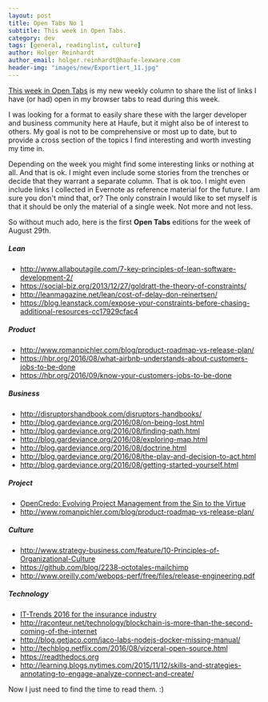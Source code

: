 ```yaml
---
layout: post
title: Open Tabs No 1
subtitle: This week in Open Tabs.
category: dev
tags: [general, readinglist, culture]
author: Holger Reinhardt
author_email: holger.reinhardt@haufe-lexware.com 
header-img: "images/new/Exportiert_11.jpg"
---
```


[This week in Open Tabs](http://dev.haufe.com/meta/category/opinion/) is my new weekly column to share the list of links I have (or had) open in my browser tabs to read during this week. 

I was looking for a format to easily share these with the larger developer and business community here at Haufe, but it might also be of interest to others. My goal is not to be comprehensive or most up to date, but to provide a cross section of the topics I find interesting and worth investing my time in.

Depending on the week you might find some interesting links or nothing at all. And that is ok. I might even include some stories from the trenches or decide that they warrant a separate column. That is ok too. I might even include links I collected in Evernote as reference material for the future. I am sure you don't mind that, or? The only constrain I would like to set myself is that it should be only the material of a single week. Not more and not less. 

So without much ado, here is the first **Open Tabs** editions for the week of August 29th.

##### Lean
* <http://www.allaboutagile.com/7-key-principles-of-lean-software-development-2/>
* <https://social-biz.org/2013/12/27/goldratt-the-theory-of-constraints/>
* <http://leanmagazine.net/lean/cost-of-delay-don-reinertsen/>
* <https://blog.leanstack.com/expose-your-constraints-before-chasing-additional-resources-cc17929cfac4>

##### Product 
* <http://www.romanpichler.com/blog/product-roadmap-vs-release-plan/>
* <https://hbr.org/2016/08/what-airbnb-understands-about-customers-jobs-to-be-done>
* <https://hbr.org/2016/09/know-your-customers-jobs-to-be-done>

##### Business
* <http://disruptorshandbook.com/disruptors-handbooks/>
* <http://blog.gardeviance.org/2016/08/on-being-lost.html>
* <http://blog.gardeviance.org/2016/08/finding-path.html>
* <http://blog.gardeviance.org/2016/08/exploring-map.html>
* <http://blog.gardeviance.org/2016/08/doctrine.html>
* <http://blog.gardeviance.org/2016/08/the-play-and-decision-to-act.html>
* <http://blog.gardeviance.org/2016/08/getting-started-yourself.html>

##### Project
* [OpenCredo: Evolving Project Management from the Sin to the Virtue](https://www.youtube.com/watch?v=BpwjDcl8Ae8)
* <http://www.romanpichler.com/blog/product-roadmap-vs-release-plan/>
 
##### Culture
* <http://www.strategy-business.com/feature/10-Principles-of-Organizational-Culture>
* <https://github.com/blog/2238-octotales-mailchimp>
* <http://www.oreilly.com/webops-perf/free/files/release-engineering.pdf>

##### Technology
* [IT-Trends 2016 for the insurance industry](https://www.munichre.com/en/reinsurance/magazine/topics-online/2016/04/it-trends-2016/index.html)
* <http://raconteur.net/technology/blockchain-is-more-than-the-second-coming-of-the-internet>
* <http://blog.getjaco.com/jaco-labs-nodejs-docker-missing-manual/>
* <http://techblog.netflix.com/2016/08/vizceral-open-source.html>
* <https://readthedocs.org>
* <http://learning.blogs.nytimes.com/2015/11/12/skills-and-strategies-annotating-to-engage-analyze-connect-and-create/>

Now I just need to find the time to read them. :)


